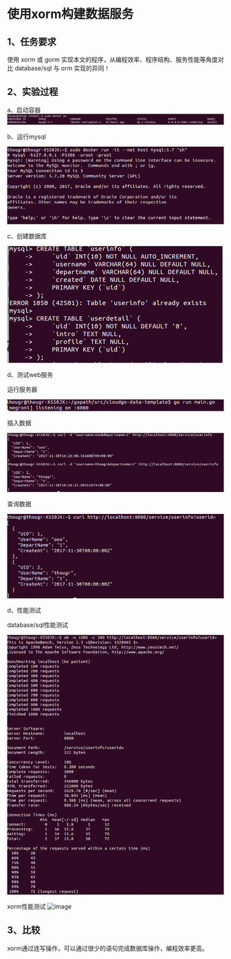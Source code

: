 # 使用xorm构建数据服务
## 1、任务要求
使用 xorm 或 gorm 实现本文的程序，从编程效率、程序结构、服务性能等角度对比 database/sql 与 orm 实现的异同！

## 2、实验过程
a、启动容器
![image](https://github.com/zanhaofang/cloudgo-data/blob/master/pics/pic1.png)

b、运行mysql

![image](https://github.com/zanhaofang/cloudgo-data/blob/master/pics/pic2.png)

c、创建数据库

![image](https://github.com/zanhaofang/cloudgo-data/blob/master/pics/pic3.png)

d、测试web服务

运行服务器

![image](https://github.com/zanhaofang/cloudgo-data/blob/master/pics/pic4.png)

插入数据

![image](https://github.com/zanhaofang/cloudgo-data/blob/master/pics/pic5.png)

查询数据

![image](https://github.com/zanhaofang/cloudgo-data/blob/master/pics/pic6.png)

d、性能测试

database/sql性能测试

![image](https://github.com/zanhaofang/cloudgo-data/blob/master/pics/pic7.png)

xorm性能测试
![image]()

## 3、比较
xorm通过连写操作，可以通过很少的语句完成数据库操作，编程效率更高。
